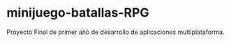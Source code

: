 # minijuego-batallas-RPG
Proyecto Final de primer año de desarrollo de aplicaciones multiplataforma.
